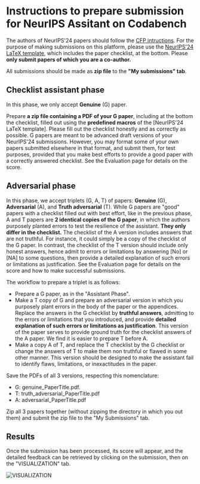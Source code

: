 # Instructions to prepare submission for NeurIPS Assitant on Codabench


The authors of NeurIPS'24 papers should follow the [CFP intructions](https://neurips.cc/Conferences/2024/CallForPapers). For the purpose of making submissions on this platform, please use the [NeurIPS'24 LaTeX template](https://media.neurips.cc/Conferences/NeurIPS2024/Styles.zip), which includes the paper checklist, at the bottom. Please **only submit papers of which you are a co-author.**

All submissions should be made as **zip file** to the **"My submissions" tab**.

## Checklist assistant phase

In this phase, we only accept **Genuine** (G) paper.

Prepare **a zip file containing a PDF of your G paper**, including at the bottom the checklist, filled out using the **predefined macros** of the [NeurIPS'24 LaTeX template]. Please fill out the checklist honestly and as correctly as possible. G papers are meant to be advanced draft versions of your NeurIPS'24 submissions. However, you may format some of your own papers submitted elsewhere in that format, and submit them, for test purposes, provided that you make best efforts to provide a good paper with a correctly answered checklist. See the Evaluation page for details on the score.

## Adversarial phase

In this phase, we accept triplets (G, A, T) of papers:  **Genuine** (G), **Adversarial** (A), and **Truth adversarial** (T).
While G papers are "good" papers with a checklist filled out with best effort, like in the previous phase, A and T papers are **2 identical copies of the G paper**, in which the authors purposely planted errors to test the resilience of the assistant. **They only differ in the checklist.** The checklist of the A version includes answers that are not truthful. For instance, it could simply be a copy of the checklist of the G paper. In contrast, the checklist of the T version should include only honest answers, hence admit to errors or limitations by answering [No] or [NA] to some questions, then provide a detailed explanation of such errors or limitations as justification. See the Evaluation page for details on the score and how to make successful submissions.

The workflow to prepare a triplet is as follows:

* Prepare a G paper, as in the "Assistant Phase".
* Make a T copy of G and prepare an adversarial version in which you purposely plant errors in the body of the paper or the appendices. Replace the answers in the G checklist by **truthful answers**, admitting to the errors or limitations that you introduced, and provide **detailed explanation of such errors or limitations as justification**. This version of the paper serves to provide ground truth for the checklist answers of the A paper. We find it is easier to prepare T before A.
* Make a copy A of T, and replace the T checklist by the G checklist or change the answers of T to make them non truthful or flawed in some other manner. This version should be designed to make the assistant fail to identify flaws, limitations, or inexactitudes in the paper.

Save the PDFs of all 3 versions, respecting this nomenclature:
* G: genuine_PaperTitle.pdf.
* T: truth_adversarial_PaperTitle.pdf
* A: adversarial_PaperTitle.pdf

Zip all 3 papers together (without zipping the directory in which you out them) and submit the zip file to the "My Submissions" tab.

## Results

Once the submission has been processed, its score will appear, and the detailed feedback can be retrieved by clicking on the submission, then on the "VISUALIZATION" tab.

![VISUALIZATION](https://clopinet.com/images/visualisation.jpg)